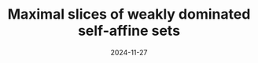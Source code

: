 ---
title: "Maximal slices of weakly dominated self-affine sets"
collection: talks
type: "Talk"
permalink: /talks/2024-09-pointwise-assouad-dimension-for-measures
venue: "Jyväskylä Analysis Seminar"
date: 2024-11-27
location: "University of Jyväskylä, Finland"
---